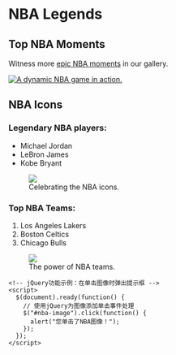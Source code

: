<!DOCTYPE html>
<html>
  <head>
    <title>NBA Legends</title>
    <!-- 引入jQuery库 -->
    <script src="https://code.jquery.com/jquery-3.6.0.min.js"></script>
  </head>
  <body>
    <main>
      <h1>NBA Legends</h1>
      <section>
        <h2>Top NBA Moments</h2>
        <p>Witness more <a target="_blank" href="https://nba.com">epic NBA moments</a> in our gallery.</p>
        <a href="https://nba.com">
          <img id="nba-image" src="https://ichef.bbci.co.uk/onesport/cps/624/cpsprodpb/1139B/production/_110655507_kb.jpg" alt="A dynamic NBA game in action.">
        </a>
      </section>
      <section>
        <h2>NBA Icons</h2>
        <h3>Legendary NBA players:</h3>
        <ul>
          <li>Michael Jordan</li>
          <li>LeBron James</li>
          <li>Kobe Bryant</li>
          <!-- Add more NBA players here -->
        </ul>
        <figure>
          <img src="https://cdn.nba.com/manage/2021/08/michael-jordan-looks.jpg">
          <figcaption>Celebrating the NBA icons.</figcaption>
        </figure>
        <h3>Top NBA Teams:</h3>
        <ol>
          <li>Los Angeles Lakers</li>
          <li>Boston Celtics</li>
          <li>Chicago Bulls</li>
          <!-- Add more NBA teams here -->
        </ol>
        <figure>
          <img src="https://media.zenfs.com/en/sportsv.net/c2aa805bf81ac2dc5318b34ae72417e1">
          <figcaption>The power of NBA teams.</figcaption>
        </figure>
      </section>
    </main>

    <!-- jQuery功能示例：在单击图像时弹出提示框 -->
    <script>
      $(document).ready(function() {
        // 使用jQuery为图像添加单击事件处理
        $("#nba-image").click(function() {
          alert("您单击了NBA图像！");
        });
      });
    </script>
  </body>
</html>
